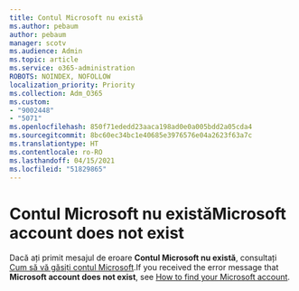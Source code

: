 ```yaml
---
title: Contul Microsoft nu există
ms.author: pebaum
author: pebaum
manager: scotv
ms.audience: Admin
ms.topic: article
ms.service: o365-administration
ROBOTS: NOINDEX, NOFOLLOW
localization_priority: Priority
ms.collection: Adm_O365
ms.custom:
- "9002448"
- "5071"
ms.openlocfilehash: 850f71ededd23aaca198ad0e0a005bdd2a05cda4
ms.sourcegitcommit: 8bc60ec34bc1e40685e3976576e04a2623f63a7c
ms.translationtype: HT
ms.contentlocale: ro-RO
ms.lasthandoff: 04/15/2021
ms.locfileid: "51829865"
---
```

# <a name="microsoft-account-does-not-exist"></a><span data-ttu-id="8f9a3-102">Contul Microsoft nu există</span><span class="sxs-lookup"><span data-stu-id="8f9a3-102">Microsoft account does not exist</span></span>

<span data-ttu-id="8f9a3-103">Dacă ați primit mesajul de eroare **Contul Microsoft nu există**, consultați [Cum să vă găsiți contul Microsoft](https://support.microsoft.com/help/13811/microsoft-account-how-to-find).</span><span class="sxs-lookup"><span data-stu-id="8f9a3-103">If you received the error message that **Microsoft account does not exist**, see [How to find your Microsoft account](https://support.microsoft.com/help/13811/microsoft-account-how-to-find).</span></span>
